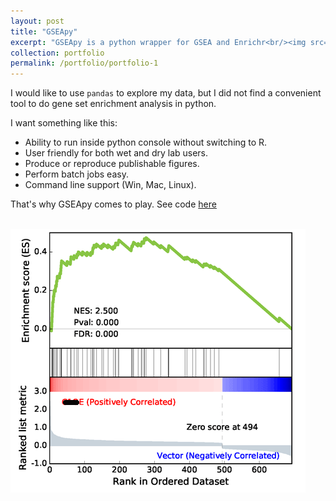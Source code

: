 ```yaml
---
layout: post
title: "GSEApy"
excerpt: "GSEApy is a python wrapper for GSEA and Enrichr<br/><img src='/images/gseapy_OCT4_KD.png'>"
collection: portfolio
permalink: /portfolio/portfolio-1
---
```




I would like to use `pandas` to explore my data, but I did not find a convenient tool to do gene set enrichment analysis in python. 

I want something like this:

* Ability to run inside python console without switching to R.
* User friendly for both wet and dry lab users.
* Produce or reproduce publishable figures.
* Perform batch jobs easy.
* Command line support (Win, Mac, Linux).

That's why GSEApy comes to play. See code [here](https://github.com/zqfang/GSEApy)

<br/><img src='/images/gseapy_OCT4_KD.png'>